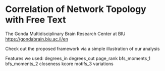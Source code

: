 # Correlation of Network Topology with Free Text

The Gonda Multidisciplinary Brain Research Center at BIU 
https://gondabrain.biu.ac.il/en  

Check out the proposed framework via a simple illustration of our analysis

Features we used:
degrees_in
degrees_out
page_rank
bfs_moments_1
bfs_moments_2
closeness
kcore
motifs_3 variations
